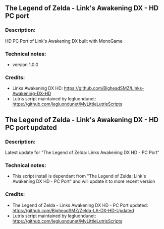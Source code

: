 ## The Legend of Zelda - Link's Awakening DX - HD PC port
### Description:
HD PC Port of Link's Awakening DX built with MonoGame
### Technical notes:
- version 1.0.0
### Credits:
- Links Awakening DX HD: https://github.com/BigheadSMZ/Links-Awakening-DX-HD
- Lutris script maintained by legluondunet: https://github.com/legluondunet/MyLittleLutrisScripts

## The Legend of Zelda - Link's Awakening DX - HD PC port updated
### Description:
Latest update for  "The Legend of Zelda: Links Awakening DX HD - PC Port"
### Technical notes:
- This script install is dependant from "The Legend of Zelda: Link's Awakening DX HD - PC Port" and will update it to more recent version
### Credits:
- The Legend of Zelda - Links Awakening DX HD - PC Port updated: https://github.com/BigheadSMZ/Zelda-LA-DX-HD-Updated
- Lutris script maintained by legluondunet: https://github.com/legluondunet/MyLittleLutrisScripts
